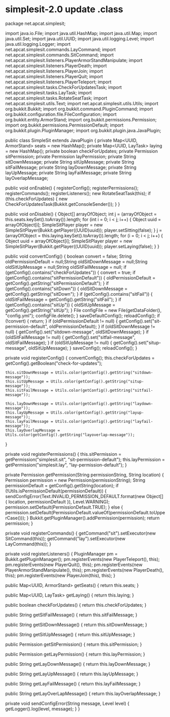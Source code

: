 # simplesit-2.0 update .class

package net.apcat.simplesit;

import java.io.File;
import java.util.HashMap;
import java.util.Map;
import java.util.Set;
import java.util.UUID;
import java.util.logging.Level;
import java.util.logging.Logger;
import net.apcat.simplesit.commands.LayCommand;
import net.apcat.simplesit.commands.SitCommand;
import net.apcat.simplesit.listeners.PlayerArmorStandManipulate;
import net.apcat.simplesit.listeners.PlayerDeath;
import net.apcat.simplesit.listeners.PlayerJoin;
import net.apcat.simplesit.listeners.PlayerQuit;
import net.apcat.simplesit.listeners.PlayerTeleport;
import net.apcat.simplesit.tasks.CheckForUpdatesTask;
import net.apcat.simplesit.tasks.LayTask;
import net.apcat.simplesit.tasks.RotateSeatTask;
import net.apcat.simplesit.utils.Text;
import net.apcat.simplesit.utils.Utils;
import org.bukkit.Bukkit;
import org.bukkit.command.PluginCommand;
import org.bukkit.configuration.file.FileConfiguration;
import org.bukkit.entity.ArmorStand;
import org.bukkit.permissions.Permission;
import org.bukkit.permissions.PermissionDefault;
import org.bukkit.plugin.PluginManager;
import org.bukkit.plugin.java.JavaPlugin;

public class SimpleSit
  extends JavaPlugin
{
  private Map<UUID, ArmorStand> seats = new HashMap();
  private Map<UUID, LayTask> laying = new HashMap();
  private boolean checkForUpdates;
  private Permission sitPermission;
  private Permission layPermission;
  private String sitDownMessage;
  private String sitUpMessage;
  private String sitFailMessage;
  private String layDownMessage;
  private String layUpMessage;
  private String layFailMessage;
  private String layOverlapMessage;
  
  public void onEnable()
  {
    registerConfig();
    registerPermissions();
    registerCommands();
    registerListeners();
    new RotateSeatTask(this);
    if (this.checkForUpdates) {
      new CheckForUpdatesTask(Bukkit.getConsoleSender());
    }
  }
  
  public void onDisable()
  {
    Object[] arrayOfObject;
    int j = (arrayOfObject = this.seats.keySet().toArray()).length;
    for (int i = 0; i < j; i++)
    {
      Object uuid = arrayOfObject[i];
      SimpleSitPlayer player = new SimpleSitPlayer(Bukkit.getPlayer((UUID)uuid));
      player.setSitting(false);
    }
    j = (arrayOfObject = this.laying.keySet().toArray()).length;
    for (i = 0; i < j; i++)
    {
      Object uuid = arrayOfObject[i];
      SimpleSitPlayer player = new SimpleSitPlayer(Bukkit.getPlayer((UUID)uuid));
      player.setLaying(false);
    }
  }
  
  public void convertConfig()
  {
    boolean convert = false;
    String oldPermissionDefault = null;String oldSitDownMessage = null;String oldSitUpMessage = null;String oldSitFailMessage = null;
    if (getConfig().contains("checkForUpdates"))
    {
      convert = true;
      if (getConfig().contains("sitPermissionDefault")) {
        oldPermissionDefault = getConfig().getString("sitPermissionDefault");
      }
      if (getConfig().contains("sitDown")) {
        oldSitDownMessage = getConfig().getString("sitDown");
      }
      if (getConfig().contains("sitFail")) {
        oldSitFailMessage = getConfig().getString("sitFail");
      }
      if (getConfig().contains("sitUp")) {
        oldSitUpMessage = getConfig().getString("sitUp");
      }
      File configFile = new File(getDataFolder(), "config.yml");
      configFile.delete();
    }
    saveDefaultConfig();
    reloadConfig();
    if (!convert) {
      return;
    }
    if (oldPermissionDefault != null) {
      getConfig().set("sit-permission-default", oldPermissionDefault);
    }
    if (oldSitDownMessage != null) {
      getConfig().set("sitdown-message", oldSitDownMessage);
    }
    if (oldSitFailMessage != null) {
      getConfig().set("sitfail-message", oldSitFailMessage);
    }
    if (oldSitUpMessage != null) {
      getConfig().set("situp-message", oldSitUpMessage);
    }
    saveConfig();
    reloadConfig();
  }
  
  private void registerConfig()
  {
    convertConfig();
    this.checkForUpdates = getConfig().getBoolean("check-for-updates");
    
    this.sitDownMessage = Utils.color(getConfig().getString("sitdown-message"));
    this.sitUpMessage = Utils.color(getConfig().getString("situp-message"));
    this.sitFailMessage = Utils.color(getConfig().getString("sitfail-message"));
    
    this.layDownMessage = Utils.color(getConfig().getString("laydown-message"));
    this.layUpMessage = Utils.color(getConfig().getString("layup-message"));
    this.layFailMessage = Utils.color(getConfig().getString("layfail-message"));
    this.layOverlapMessage = Utils.color(getConfig().getString("layoverlap-message"));
  }
  
  private void registerPermissions()
  {
    this.sitPermission = getPermission("simplesit.sit", "sit-permission-default");
    this.layPermission = getPermission("simplesit.lay", "lay-permission-default");
  }
  
  private Permission getPermission(String permissionString, String location)
  {
    Permission permission = new Permission(permissionString);
    String permissionDefault = getConfig().getString(location);
    if (!Utils.isPermissionDefault(permissionDefault))
    {
      sendConfigError(Text.INVALID_PERMISSION_DEFAULT.format(new Object[] { location, permissionDefault }), Level.WARNING);
      permission.setDefault(PermissionDefault.TRUE);
    }
    else
    {
      permission.setDefault(PermissionDefault.valueOf(permissionDefault.toUpperCase()));
    }
    Bukkit.getPluginManager().addPermission(permission);
    return permission;
  }
  
  private void registerCommands()
  {
    getCommand("sit").setExecutor(new SitCommand(this));
    getCommand("lay").setExecutor(new LayCommand(this));
  }
  
  private void registerListeners()
  {
    PluginManager pm = Bukkit.getPluginManager();
    pm.registerEvents(new PlayerTeleport(), this);
    pm.registerEvents(new PlayerQuit(), this);
    pm.registerEvents(new PlayerArmorStandManipulate(), this);
    pm.registerEvents(new PlayerDeath(), this);
    pm.registerEvents(new PlayerJoin(this), this);
  }
  
  public Map<UUID, ArmorStand> getSeats()
  {
    return this.seats;
  }
  
  public Map<UUID, LayTask> getLaying()
  {
    return this.laying;
  }
  
  public boolean checkForUpdates()
  {
    return this.checkForUpdates;
  }
  
  public String getSitFailMessage()
  {
    return this.sitFailMessage;
  }
  
  public String getSitDownMessage()
  {
    return this.sitDownMessage;
  }
  
  public String getSitUpMessage()
  {
    return this.sitUpMessage;
  }
  
  public Permission getSitPermission()
  {
    return this.sitPermission;
  }
  
  public Permission getLayPermission()
  {
    return this.layPermission;
  }
  
  public String getLayDownMessage()
  {
    return this.layDownMessage;
  }
  
  public String getLayUpMessage()
  {
    return this.layUpMessage;
  }
  
  public String getLayFailMessage()
  {
    return this.layFailMessage;
  }
  
  public String getLayOverLapMessage()
  {
    return this.layOverlapMessage;
  }
  
  private void sendConfigError(String message, Level level)
  {
    getLogger().log(level, message);
  }
}


